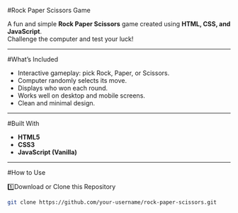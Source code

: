 #Rock Paper Scissors Game

A fun and simple **Rock Paper Scissors** game created using **HTML, CSS, and JavaScript**.  
Challenge the computer and test your luck!

---

#What’s Included

- Interactive gameplay: pick Rock, Paper, or Scissors.
- Computer randomly selects its move.
- Displays who won each round.
- Works well on desktop and mobile screens.
- Clean and minimal design.

---

#Built With

- **HTML5**
- **CSS3**
- **JavaScript (Vanilla)**

---

#How to Use

1️⃣Download or Clone this Repository
```bash
git clone https://github.com/your-username/rock-paper-scissors.git
